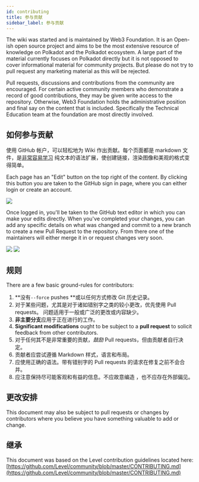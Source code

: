 ```yaml
---
id: contributing
title: 参与贡献
sidebar_label: 参与贡献
---
```


The wiki was started and is maintained by Web3 Foundation. It is an Open-ish open source project and aims to be the most extensive resource of knowledge on Polkadot and the Polkadot ecosystem. A large part of the material currently focuses on Polkadot directly but it is not opposed to cover informational material for community projects. But please do not try to pull request any marketing material as this will be rejected.

Pull requests, discussions and contributions from the community are encouraged. For certain active community members who demonstrate a record of good contributions, they may be given write access to the repository. Otherwise, Web3 Foundation holds the administrative position and final say on the content that is included. Specifically the Technical Education team at the foundation are most directly involved.

## 如何参与贡献

使用 GitHub 帐户，可以轻松地为 Wiki 作出贡献。每个页面都是 markdown 文件，是[非常容易学习](https://guides.github.com/features/mastering-markdown/) 纯文本的语法扩展，使创建链接，渲染图像和美观的格式变得简单。

Each page has an "Edit" button on the top right of the content. By clicking this button you are taken to the GitHub sign in page, where you can either login or create an account.

![](assets/edit_button.png)

Once logged in, you'll be taken to the GitHub text editor in which you can make your edits directly. When you've completed your changes, you can add any specific details on what was changed and commit to a new branch to create a new Pull Request to the repository. From there one of the maintainers will either merge it in or request changes very soon.

![](assets/contributing.png) ![](assets/creating-pull-request.png)

## 规则

There are a few basic ground-rules for contributors:

1. **没有` --force ` pushes **或以任何方式修改 Git 历史记录。
2. 对于某些问题，尤其是对于诸如错别字之类的较小更改，优先使用 Pull requests。 问题适用于一般或广泛的更改或内容缺少。
3. **非主要分支**应用于正在进行的工作。
4. **Significant modifications** ought to be subject to a **pull request** to solicit feedback from other contributors.
5. 对于任何其不是非常重要的贡献，_鼓励_ Pull requests，但由贡献者自行决定。
6. 贡献者应尝试遵循 Markdown 样式，语言和布局。
7. 应使用正确的语法。带有错别字的 Pull requests 的请求在修复之前不会合并。
8. 应注意保持尽可能客观和有益的信息。不应故意编造 ，也不应存在外部偏见。

## 更改安排

This document may also be subject to pull requests or changes by contributors where you believe you have something valuable to add or change.

## 继承

This document was based on the Level contribution guidelines located here: [https://github.com/Level/community/blob/master/CONTRIBUTING.md](https://github.com/Level/community/blob/master/CONTRIBUTING.md)
